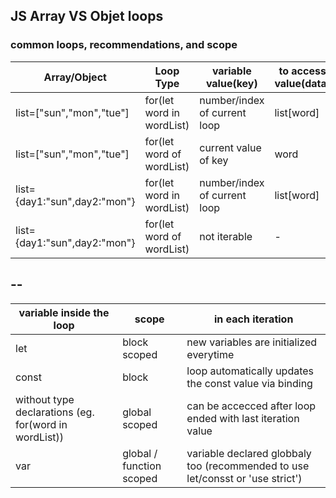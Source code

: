 ## JS Array VS Objet loops

### common loops, recommendations, and scope

| Array/Object                 | Loop Type                 | variable value(key)          | to access value(data) | recomended                                                    |
| ---------------------------- | ------------------------- | ---------------------------- | --------------------- | ------------------------------------------------------------- |
| list=["sun","mon","tue"]     | for(let word in wordList) | number/index of current loop | list[word]            | for..in recomended for objects                                |
| list=["sun","mon","tue"]     | for(let word of wordList) | current value of key         | word                  | for..of recomended for arrays                                 |
| list={day1:"sun",day2:"mon"} | for(let word in wordList) | number/index of current loop | list[word]            | Object.hasOwn(list,word)is true                               |
| list={day1:"sun",day2:"mon"} | for(let word of wordList) | not iterable                 | -                     | for(let [key,word] of Object.enteries(list)) to get key&value |

## --

| variable inside the loop                              | scope                    | in each iteration                                                              |
| ----------------------------------------------------- | ------------------------ | ------------------------------------------------------------------------------ |
| let                                                   | block scoped             | new variables are initialized everytime                                        |
| const                                                 | block                    | loop automatically updates the const value via binding                         |
| without type declarations (eg. for(word in wordList)) | global scoped            | can be accecced after loop ended with last iteration value                     |
| var                                                   | global / function scoped | variable declared globbaly too (recommended to use let/consst or 'use strict') |
